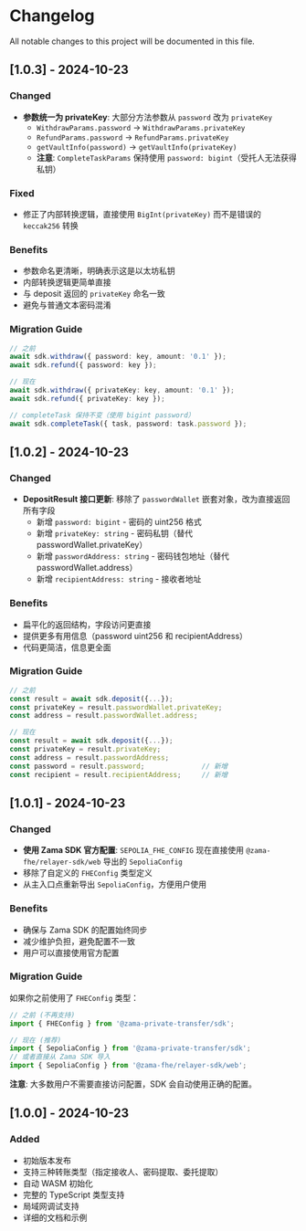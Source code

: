 # Changelog

All notable changes to this project will be documented in this file.

## [1.0.3] - 2024-10-23

### Changed
- **参数统一为 privateKey**: 大部分方法参数从 `password` 改为 `privateKey`
  - `WithdrawParams.password` → `WithdrawParams.privateKey`
  - `RefundParams.password` → `RefundParams.privateKey`
  - `getVaultInfo(password)` → `getVaultInfo(privateKey)`
  - **注意**: `CompleteTaskParams` 保持使用 `password: bigint`（受托人无法获得私钥）

### Fixed
- 修正了内部转换逻辑，直接使用 `BigInt(privateKey)` 而不是错误的 `keccak256` 转换

### Benefits
- 参数命名更清晰，明确表示这是以太坊私钥
- 内部转换逻辑更简单直接
- 与 deposit 返回的 `privateKey` 命名一致
- 避免与普通文本密码混淆

### Migration Guide
```typescript
// 之前
await sdk.withdraw({ password: key, amount: '0.1' });
await sdk.refund({ password: key });

// 现在
await sdk.withdraw({ privateKey: key, amount: '0.1' });
await sdk.refund({ privateKey: key });

// completeTask 保持不变（使用 bigint password）
await sdk.completeTask({ task, password: task.password });
```

## [1.0.2] - 2024-10-23

### Changed
- **DepositResult 接口更新**: 移除了 `passwordWallet` 嵌套对象，改为直接返回所有字段
  - 新增 `password: bigint` - 密码的 uint256 格式
  - 新增 `privateKey: string` - 密码私钥（替代 passwordWallet.privateKey）
  - 新增 `passwordAddress: string` - 密码钱包地址（替代 passwordWallet.address）
  - 新增 `recipientAddress: string` - 接收者地址

### Benefits
- 扁平化的返回结构，字段访问更直接
- 提供更多有用信息（password uint256 和 recipientAddress）
- 代码更简洁，信息更全面

### Migration Guide
```typescript
// 之前
const result = await sdk.deposit({...});
const privateKey = result.passwordWallet.privateKey;
const address = result.passwordWallet.address;

// 现在
const result = await sdk.deposit({...});
const privateKey = result.privateKey;
const address = result.passwordAddress;
const password = result.password;              // 新增
const recipient = result.recipientAddress;     // 新增
```

## [1.0.1] - 2024-10-23

### Changed
- **使用 Zama SDK 官方配置**: `SEPOLIA_FHE_CONFIG` 现在直接使用 `@zama-fhe/relayer-sdk/web` 导出的 `SepoliaConfig`
- 移除了自定义的 `FHEConfig` 类型定义
- 从主入口点重新导出 `SepoliaConfig`，方便用户使用

### Benefits
- 确保与 Zama SDK 的配置始终同步
- 减少维护负担，避免配置不一致
- 用户可以直接使用官方配置

### Migration Guide
如果你之前使用了 `FHEConfig` 类型：

```typescript
// 之前 (不再支持)
import { FHEConfig } from '@zama-private-transfer/sdk';

// 现在 (推荐)
import { SepoliaConfig } from '@zama-private-transfer/sdk';
// 或者直接从 Zama SDK 导入
import { SepoliaConfig } from '@zama-fhe/relayer-sdk/web';
```

**注意**: 大多数用户不需要直接访问配置，SDK 会自动使用正确的配置。

## [1.0.0] - 2024-10-23

### Added
- 初始版本发布
- 支持三种转账类型（指定接收人、密码提取、委托提取）
- 自动 WASM 初始化
- 完整的 TypeScript 类型支持
- 局域网调试支持
- 详细的文档和示例
